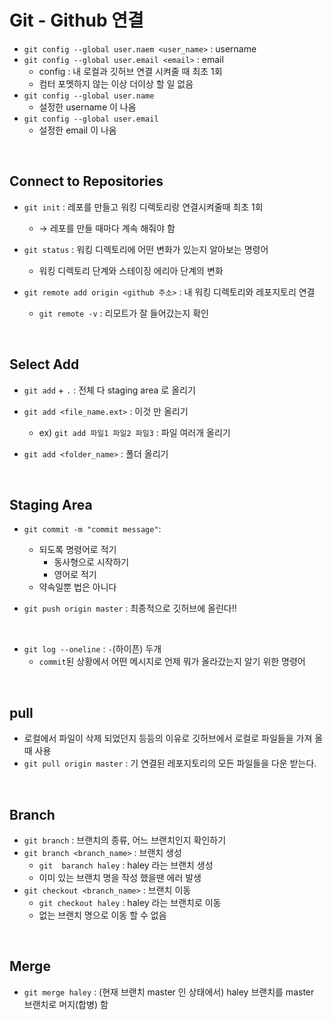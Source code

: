 # Git - Github 연결

* `git config --global user.naem <user_name>` : username
* `git config --global user.email <email>` : email
  * config : 내 로컬과 깃허브 연결 시켜줄 때 최초 1회
  * 컴터 포멧하지 않는 이상 더이상 할 일 없음
* `git config --global user.name`
  * 설정한 username 이 나옴
* `git config --global user.email`
  * 설정한 email 이 나옴

<br>

## Connect to Repositories

* `git init` : 레포를 만들고 워킹 디렉토리랑 연결시켜줄때 최초 1회
  * → 레포를 만들 때마다 계속 해줘야 함

* `git status` : 워킹 디렉토리에 어떤 변화가 있는지 알아보는 명령어
  * 워킹 디렉토리 단계와 스테이징 에리아 단계의 변화

* `git remote add origin <github 주소>` : 내 워킹 디렉토리와 레포지토리 연결
  * `git remote -v` : 리모트가 잘 들어갔는지 확인

<br>

## Select Add

* `git add` + `.` : 전체 다 staging area 로 올리기

* `git add <file_name.ext>` : 이것 만 올리기
  * ex) `git add 파일1 파일2 파일3` : 파일 여러개 올리기
* `git add <folder_name>`  : 폴더 올리기

<br>

## Staging Area

* `git commit -m "commit message"`:
  * 되도록 명령어로 적기
    * 동사형으로 시작하기
    * 영어로 적기
  * 약속일뿐 법은 아니다

* `git push origin master` : 최종적으로 깃허브에 올린다!!

<br>

* `git log --oneline` : `-`(하이픈) 두개
  * `commit`된 상황에서 어떤 메시지로 언제 뭐가 올라갔는지 알기 위한 명령어

<br>

## pull

* 로컬에서 파일이 삭제 되었던지 등등의 이유로 깃허브에서 로컬로 파일들을 가져 올 때 사용
* `git pull origin master` : 기 연결된 레포지토리의 모든 파일들을 다운 받는다.

<br>

## Branch

* `git branch` : 브랜치의 종류, 어느 브랜치인지 확인하기
* `git branch <branch_name>` : 브랜치 생성
  * `git  baranch haley` : haley 라는 브랜치 생성
  * 이미 있는 브랜치 명을 작성 했을땐 에러 발생
* `git checkout <branch_name>` : 브랜치 이동
  * `git checkout haley` : haley 라는 브랜치로 이동
  * 없는 브랜치 명으로 이동 할 수 없음

<br>

## Merge

* `git merge haley` : (현재 브랜치 master 인 상태에서) haley 브랜치를 master 브랜치로 머지(합병) 함

